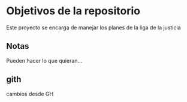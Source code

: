 # Objetivos de la repositorio

Este proyecto se encarga de manejar los planes de la liga de la justicia


## Notas
Pueden hacer lo que quieran...

## gith

cambios desde GH 
